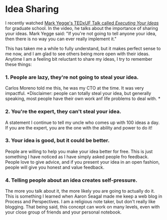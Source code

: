 # Idea Sharing

I recently watched [Mark Yegge's TEDxUF Talk called *Executing Your Ideas*](https://youtu.be/ar9hRKYqhus) for graduate school. In the video, he talks about the importance of sharing your ideas. Mark Yegge said: "If you're not going to tell anyone your idea, then there is no way you can ever really implement it."

This has taken me a while to fully understand, but it makes perfect sense to me now, and I am glad to see others being more open with their ideas. Anytime I am a feeling bit reluctant to share my ideas, I try to remember these things:

### 1. People are lazy, they're not going to steal your idea.
Carlos Moreno told me this, he was my CTO at the time. It was very impactful. *Disclaimer: people can totally steal your idea, but generally speaking, most people have their own work anf life problems to deal with. *

### 2. You're the expert, they can't steal your idea.
A statement I continue to tell my uncle who comes up with 100 ideas a day. If you are the expert, you are the one with the ability and power to do it!

### 3. Your idea is good, but it could be better.
People are willing to help you make your idea better for free. This is just something I have noticed as I have simply asked people fro feedback. People love to give advice, and if you present your idea in an open fashion, people will give you honest and value feedback.

### 4. Telling people about an idea creates self-pressure.
The more you talk about it, the more likely you are going to actually do it. This is something I learned when Aaron Seagal made me keep a web blog in Process and Perspectives. I am a religious note taker, but don't really like blogging. That being said, this concept can work on many levels, even with your close group of friends and your personal notebook.
